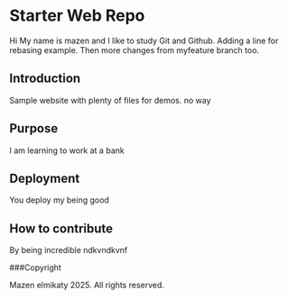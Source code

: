 # Starter Web Repo

Hi My name is mazen and I like to study Git and Github. Adding a line for rebasing example. Then more changes from myfeature branch too.

## Introduction

Sample website with plenty of files for demos. no way

## Purpose

I am learning to work at a bank

## Deployment

You deploy my being good

## How to contribute

By being incredible
ndkvndkvnf

###Copyright

Mazen elmikaty 2025. All rights reserved.